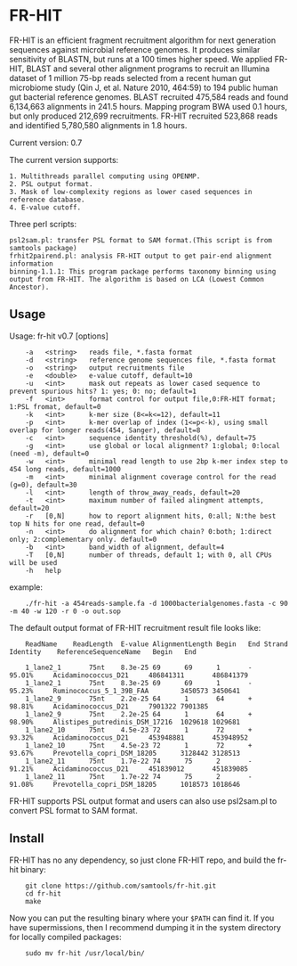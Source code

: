 FR-HIT
===========
FR-HIT is an efficient fragment recruitment algorithm for next generation sequences against microbial reference genomes.
It produces similar sensitivity of BLASTN, but runs at a 100 times higher speed. 
We applied FR-HIT, BLAST and several other alignment programs to recruit an Illumina dataset of 1 million 75-bp reads 
selected from a recent human gut microbiome study (Qin J, et al. Nature 2010, 464:59) to 194 public human gut bacterial 
reference genomes. BLAST recruited 475,584 reads and found 6,134,663 alignments in 241.5 hours. 
Mapping program BWA used 0.1 hours, but only produced 212,699 recruitments. FR-HIT recruited 523,868 reads and 
identified 5,780,580 alignments in 1.8 hours.

Current version: 0.7

The current version supports:

    1. Multithreads parallel computing using OPENMP.
    2. PSL output format.
    3. Mask of low-complexity regions as lower cased sequences in reference database.
    4. E-value cutoff.

Three perl scripts:

    psl2sam.pl: transfer PSL format to SAM format.(This script is from samtools package)
    frhit2pairend.pl: analysis FR-HIT output to get pair-end alignment information
    binning-1.1.1: This program package performs taxonomy binning using output from FR-HIT. The algorithm is based on LCA (Lowest Common Ancestor).

Usage
-----

Usage:   fr-hit v0.7 [options]

        -a   <string>   reads file, *.fasta format
        -d   <string>   reference genome sequences file, *.fasta format
        -o   <string>   output recruitments file
        -e   <double>   e-value cutoff, default=10
        -u   <int>      mask out repeats as lower cased sequence to prevent spurious hits? 1: yes; 0: no; default=1
        -f   <int>      format control for output file,0:FR-HIT format; 1:PSL fromat, default=0
        -k   <int>      k-mer size (8<=k<=12), default=11
        -p   <int>      k-mer overlap of index (1<=p<-k), using small overlap for longer reads(454, Sanger), default=8
        -c   <int>      sequence identity threshold(%), default=75
        -g   <int>      use global or local alignment? 1:global; 0:local (need -m), default=0
        -w   <int>      minimal read length to use 2bp k-mer index step to 454 long reads, default=1000
        -m   <int>      minimal alignment coverage control for the read (g=0), default=30
        -l   <int>      length of throw_away_reads, default=20
        -t   <int>      maximum number of failed alingment attempts, default=20
        -r   [0,N]      how to report alignment hits, 0:all; N:the best top N hits for one read, default=0
        -n   <int>      do alignment for which chain? 0:both; 1:direct only; 2:complementary only. default=0
        -b   <int>      band_width of alignment, default=4
        -T   [0,N]      number of threads, default 1; with 0, all CPUs will be used
        -h   help

example:

        ./fr-hit -a 454reads-sample.fa -d 1000bacterialgenomes.fasta -c 90 -m 40 -w 120 -r 0 -o out.sop


The default output format of FR-HIT recruitment result file looks like:

        ReadName	ReadLength	E-value	AlignmentLength	Begin	End	Strand	Identity	ReferenceSequenceName	Begin	End

        1_lane2_1       75nt    8.3e-25 69      69      1       -       95.01%     Acidaminococcus_D21     486841311       486841379
        1_lane2_1       75nt    8.3e-25 69      69      1       -       95.23%     Ruminococcus_5_1_39B_FAA        3450573 3450641
        1_lane2_9       75nt    2.2e-25 64      1       64      +       98.81%     Acidaminococcus_D21     7901322 7901385
        1_lane2_9       75nt    2.2e-25 64      1       64      +       98.90%     Alistipes_putredinis_DSM_17216  1029618 1029681
        1_lane2_10      75nt    4.5e-23 72      1       72      +       93.32%     Acidaminococcus_D21     453948881       453948952
        1_lane2_10      75nt    4.5e-23 72      1       72      +       93.67%     Prevotella_copri_DSM_18205      3128442 3128513
        1_lane2_11      75nt    1.7e-22 74      75      2       -       91.21%     Acidaminococcus_D21     451839012       451839085
        1_lane2_11      75nt    1.7e-22 74      75      2       -       91.08%     Prevotella_copri_DSM_18205      1018573 1018646

FR-HIT supports PSL output format and users can also use psl2sam.pl to convert PSL format to SAM format.

Install
--------

FR-HIT has no any dependency, so just clone FR-HIT repo, and build the fr-hit binary:

        git clone https://github.com/samtools/fr-hit.git
        cd fr-hit
        make


Now you can put the resulting binary where your `$PATH` can find it. If you have supermissions, then
I recommend dumping it in the system directory for locally compiled packages:

        sudo mv fr-hit /usr/local/bin/


